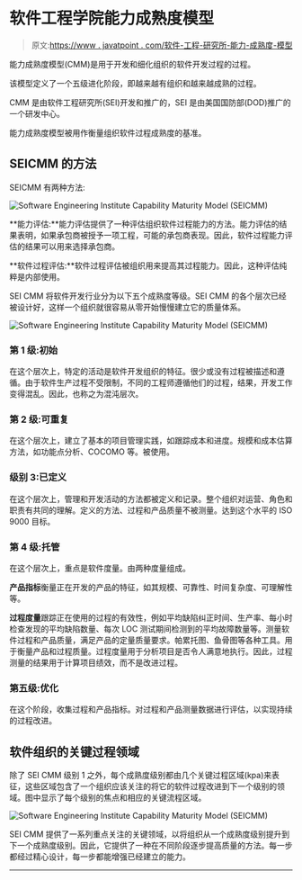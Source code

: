 # 软件工程学院能力成熟度模型

> 原文:[https://www . javatpoint . com/软件-工程-研究所-能力-成熟度-模型](https://www.javatpoint.com/software-engineering-institute-capability-maturity-model)

能力成熟度模型(CMM)是用于开发和细化组织的软件开发过程的过程。

该模型定义了一个五级进化阶段，即越来越有组织和越来越成熟的过程。

CMM 是由软件工程研究所(SEI)开发和推广的，SEI 是由美国国防部(DOD)推广的一个研发中心。

能力成熟度模型被用作衡量组织软件过程成熟度的基准。

## SEICMM 的方法

SEICMM 有两种方法:

![Software Engineering Institute Capability Maturity Model (SEICMM)](../Images/a0d86dccb3234d5813fac5e5bafb5191.png)

**能力评估:**能力评估提供了一种评估组织软件过程能力的方法。能力评估的结果表明，如果承包商被授予一项工程，可能的承包商表现。因此，软件过程能力评估的结果可以用来选择承包商。

**软件过程评估:**软件过程评估被组织用来提高其过程能力。因此，这种评估纯粹是内部使用。

SEI CMM 将软件开发行业分为以下五个成熟度等级。SEI CMM 的各个层次已经被设计好，这样一个组织就很容易从零开始慢慢建立它的质量体系。

![Software Engineering Institute Capability Maturity Model (SEICMM)](../Images/114c5dbb9efeaa091e0458990f88f692.png)

### 第 1 级:初始

在这个层次上，特定的活动是软件开发组织的特征。很少或没有过程被描述和遵循。由于软件生产过程不受限制，不同的工程师遵循他们的过程，结果，开发工作变得混乱。因此，也称之为混沌层次。

### 第 2 级:可重复

在这个层次上，建立了基本的项目管理实践，如跟踪成本和进度。规模和成本估算方法，如功能点分析、COCOMO 等。被使用。

### 级别 3:已定义

在这个层次上，管理和开发活动的方法都被定义和记录。整个组织对运营、角色和职责有共同的理解。定义的方法、过程和产品质量不被测量。达到这个水平的 ISO 9000 目标。

### 第 4 级:托管

在这个层次上，重点是软件度量。由两种度量组成。

**产品指标**衡量正在开发的产品的特征，如其规模、可靠性、时间复杂度、可理解性等。

**过程度量**跟踪正在使用的过程的有效性，例如平均缺陷纠正时间、生产率、每小时检查发现的平均缺陷数量、每次 LOC 测试期间检测到的平均故障数量等。测量软件过程和产品质量，满足产品的定量质量要求。帕累托图、鱼骨图等各种工具。用于衡量产品和过程质量。过程度量用于分析项目是否令人满意地执行。因此，过程测量的结果用于计算项目绩效，而不是改进过程。

### 第五级:优化

在这个阶段，收集过程和产品指标。对过程和产品测量数据进行评估，以实现持续的过程改进。

## 软件组织的关键过程领域

除了 SEI CMM 级别 1 之外，每个成熟度级别都由几个关键过程区域(kpa)来表征，这些区域包含了一个组织应该关注的将它的软件过程改进到下一个级别的领域。图中显示了每个级别的焦点和相应的关键流程区域。

![Software Engineering Institute Capability Maturity Model (SEICMM)](../Images/8ffef627b23dc933fde3e6582dc867fc.png)

SEI CMM 提供了一系列重点关注的关键领域，以将组织从一个成熟度级别提升到下一个成熟度级别。因此，它提供了一种在不同阶段逐步提高质量的方法。每一步都经过精心设计，每一步都能增强已经建立的能力。

* * *